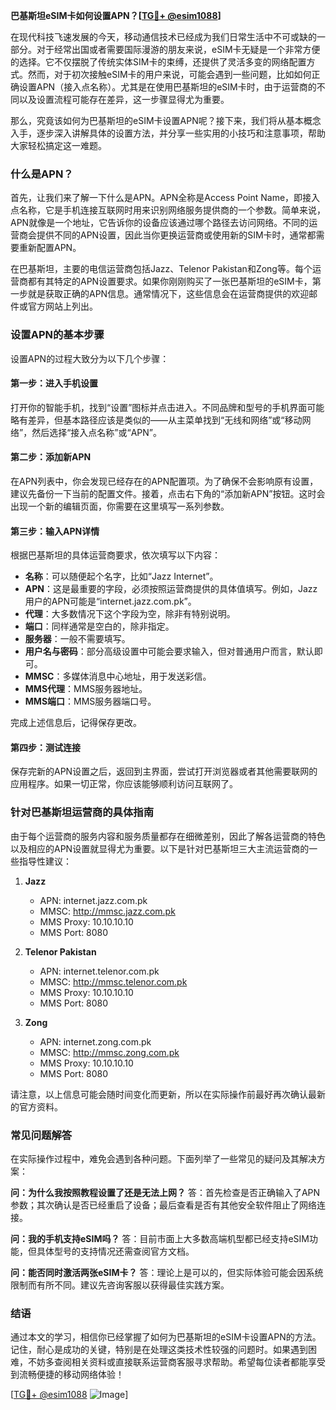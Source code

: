 **巴基斯坦eSIM卡如何设置APN？[[TG💪+ @esim1088](https://t.me/s/esim1088)]**

在现代科技飞速发展的今天，移动通信技术已经成为我们日常生活中不可或缺的一部分。对于经常出国或者需要国际漫游的朋友来说，eSIM卡无疑是一个非常方便的选择。它不仅摆脱了传统实体SIM卡的束缚，还提供了灵活多变的网络配置方式。然而，对于初次接触eSIM卡的用户来说，可能会遇到一些问题，比如如何正确设置APN（接入点名称）。尤其是在使用巴基斯坦的eSIM卡时，由于运营商的不同以及设置流程可能存在差异，这一步骤显得尤为重要。

那么，究竟该如何为巴基斯坦的eSIM卡设置APN呢？接下来，我们将从基本概念入手，逐步深入讲解具体的设置方法，并分享一些实用的小技巧和注意事项，帮助大家轻松搞定这一难题。

### 什么是APN？

首先，让我们来了解一下什么是APN。APN全称是Access Point Name，即接入点名称，它是手机连接互联网时用来识别网络服务提供商的一个参数。简单来说，APN就像是一个地址，它告诉你的设备应该通过哪个路径去访问网络。不同的运营商会提供不同的APN设置，因此当你更换运营商或使用新的SIM卡时，通常都需要重新配置APN。

在巴基斯坦，主要的电信运营商包括Jazz、Telenor Pakistan和Zong等。每个运营商都有其特定的APN设置要求。如果你刚刚购买了一张巴基斯坦的eSIM卡，第一步就是获取正确的APN信息。通常情况下，这些信息会在运营商提供的欢迎邮件或官方网站上列出。

### 设置APN的基本步骤

设置APN的过程大致分为以下几个步骤：

#### 第一步：进入手机设置
打开你的智能手机，找到“设置”图标并点击进入。不同品牌和型号的手机界面可能略有差异，但基本路径应该是类似的——从主菜单找到“无线和网络”或“移动网络”，然后选择“接入点名称”或“APN”。

#### 第二步：添加新APN
在APN列表中，你会发现已经存在的APN配置项。为了确保不会影响原有设置，建议先备份一下当前的配置文件。接着，点击右下角的“添加新APN”按钮。这时会出现一个新的编辑页面，你需要在这里填写一系列参数。

#### 第三步：输入APN详情
根据巴基斯坦的具体运营商要求，依次填写以下内容：
- **名称**：可以随便起个名字，比如“Jazz Internet”。
- **APN**：这是最重要的字段，必须按照运营商提供的具体值填写。例如，Jazz用户的APN可能是“internet.jazz.com.pk”。
- **代理**：大多数情况下这个字段为空，除非有特别说明。
- **端口**：同样通常是空白的，除非指定。
- **服务器**：一般不需要填写。
- **用户名与密码**：部分高级设置中可能会要求输入，但对普通用户而言，默认即可。
- **MMSC**：多媒体消息中心地址，用于发送彩信。
- **MMS代理**：MMS服务器地址。
- **MMS端口**：MMS服务器端口号。

完成上述信息后，记得保存更改。

#### 第四步：测试连接
保存完新的APN设置之后，返回到主界面，尝试打开浏览器或者其他需要联网的应用程序。如果一切正常，你应该能够顺利访问互联网了。

### 针对巴基斯坦运营商的具体指南

由于每个运营商的服务内容和服务质量都存在细微差别，因此了解各运营商的特色以及相应的APN设置就显得尤为重要。以下是针对巴基斯坦三大主流运营商的一些指导性建议：

1. **Jazz**
   - APN: internet.jazz.com.pk
   - MMSC: http://mmsc.jazz.com.pk
   - MMS Proxy: 10.10.10.10
   - MMS Port: 8080

2. **Telenor Pakistan**
   - APN: internet.telenor.com.pk
   - MMSC: http://mmsc.telenor.com.pk
   - MMS Proxy: 10.10.10.10
   - MMS Port: 8080

3. **Zong**
   - APN: internet.zong.com.pk
   - MMSC: http://mmsc.zong.com.pk
   - MMS Proxy: 10.10.10.10
   - MMS Port: 8080

请注意，以上信息可能会随时间变化而更新，所以在实际操作前最好再次确认最新的官方资料。

### 常见问题解答

在实际操作过程中，难免会遇到各种问题。下面列举了一些常见的疑问及其解决方案：

**问：为什么我按照教程设置了还是无法上网？**
答：首先检查是否正确输入了APN参数；其次确认是否已经重启了设备；最后查看是否有其他安全软件阻止了网络连接。

**问：我的手机支持eSIM吗？**
答：目前市面上大多数高端机型都已经支持eSIM功能，但具体型号的支持情况还需查阅官方文档。

**问：能否同时激活两张eSIM卡？**
答：理论上是可以的，但实际体验可能会因系统限制而有所不同。建议先咨询客服以获得最佳实践方案。

### 结语

通过本文的学习，相信你已经掌握了如何为巴基斯坦的eSIM卡设置APN的方法。记住，耐心是成功的关键，特别是在处理这类技术性较强的问题时。如果遇到困难，不妨多查阅相关资料或直接联系运营商客服寻求帮助。希望每位读者都能享受到流畅便捷的移动网络体验！

[[TG💪+ @esim1088](https://t.me/s/esim1088) ![Image](https://i.postimg.cc/4NQfJmqS/Snipaste-2025-05-13-00-14-12.png)]